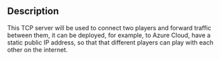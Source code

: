## Description
This TCP server will be used to connect two players and forward traffic between them, it can be deployed, for example, to Azure Cloud, have a static public IP address, so that that different players can play with each other on the internet.
